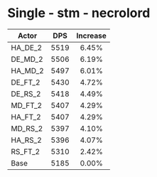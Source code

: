 # Single - stm - necrolord
| Actor | DPS | Increase |
|---|:---:|:---:|
|HA_DE_2|5519|6.45%|
|DE_MD_2|5506|6.19%|
|HA_MD_2|5497|6.01%|
|DE_FT_2|5430|4.72%|
|DE_RS_2|5418|4.49%|
|MD_FT_2|5407|4.29%|
|HA_FT_2|5407|4.29%|
|MD_RS_2|5397|4.10%|
|HA_RS_2|5396|4.07%|
|RS_FT_2|5310|2.42%|
|Base|5185|0.00%|
